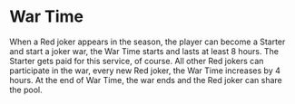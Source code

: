 # War Time

​When a Red joker appears in the season, the player can become a Starter and start a joker war, the War Time starts and lasts at least 8 hours. The Starter gets paid for this service, of course. All other Red jokers can participate in the war, every new Red joker, the War Time increases by 4 hours. At the end of War Time, the war ends and the Red joker can share the pool.

